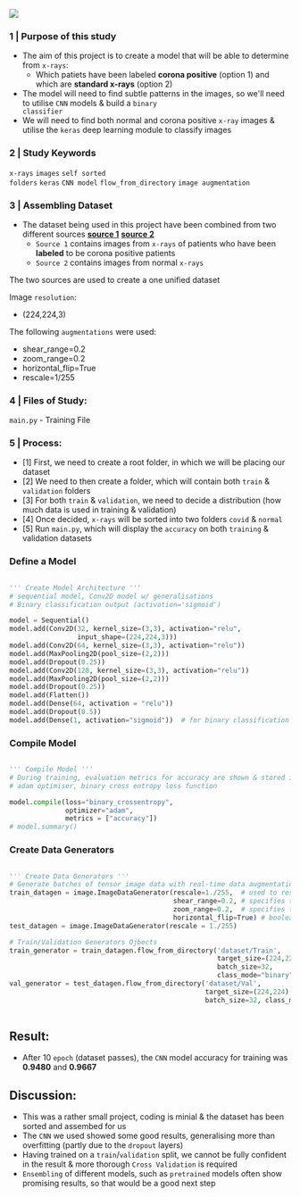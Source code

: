 ![](https://i.imgur.com/XilezGZ.png)

### 1 | Purpose of this study

- The aim of this project is to create a model that will be able to determine from <code>x-rays</code>:
  - Which patiets have been labeled **corona positive** (option 1) and which are **standard x-rays** (option 2)
- The model will need to find subtle patterns in the images, so we'll need to utilise <code>CNN</code> models & build a <code>binary classifier</code> 
- We will need to find both normal and corona positive <code>x-ray</code> images & utilise the <code>keras</code> deep learning module to classify images 

### 2 | Study Keywords 

<code>x-rays</code> <code>images</code> <code>self sorted folders</code> <code>keras</code> <code>CNN model</code> <code>flow_from_directory</code> <code>image augmentation</code>

### 3 | Assembling Dataset
- The dataset being used in this project have been combined from two different sources **[source 1](https://github.com/ieee8023/covid-chestxray-dataset)** **[source 2](https://www.kaggle.com/datasets/paultimothymooney/chest-xray-pneumonia)**
  - <code>Source 1</code> contains images from <code>x-rays</code> of patients who have been **labeled** to be corona positive patients
  - <code>Source 2</code> contains images from normal <code>x-rays</code> 

The two sources are used to create a one unified dataset

Image <code>resolution</code>:
- (224,224,3) 

The following <code>augmentations</code> were used:
- shear_range=0.2
- zoom_range=0.2
- horizontal_flip=True
- rescale=1/255

### 4 | Files of Study:
<code>main.py</code> - Training File

### 5 | Process:
- [1] First, we need to create a root folder, in which we will be placing our dataset
- [2] We need to then create a folder, which will contain both <code>train</code> & <code>validation</code> folders
- [3] For both <code>train</code> & <code>validation</code>, we need to decide a distribution (how much data is used in training & validation)
- [4] Once decided, <code>x-rays</code> will be sorted into two folders <code>covid</code> & <code>normal</code>
- [5] Run <code>main.py</code>, which will display the <code>accuracy</code> on both <code>training</code> & </code>validation</code> datasets

### Define a Model

```python

''' Create Model Architecture '''
# sequential model, Conv2D model w/ generalisations
# Binary classification output (activation='sigmoid')

model = Sequential()
model.add(Conv2D(32, kernel_size=(3,3), activation="relu",
                 input_shape=(224,224,3)))
model.add(Conv2D(64, kernel_size=(3,3), activation="relu"))
model.add(MaxPooling2D(pool_size=(2,2)))
model.add(Dropout(0.25))
model.add(Conv2D(128, kernel_size=(3,3), activation="relu"))
model.add(MaxPooling2D(pool_size=(2,2)))
model.add(Dropout(0.25))
model.add(Flatten())
model.add(Dense(64, activation = "relu"))
model.add(Dropout(0.5))
model.add(Dense(1, activation="sigmoid"))  # for binary classification

```

### Compile Model

```python

''' Compile Model '''
# During training, evaluation metrics for accuracy are shown & stored in fit() output
# adam optimiser, binary cross entropy loss function

model.compile(loss="binary_crossentropy", 
              optimizer="adam",
              metrics = ["accuracy"])
# model.summary()

```

### Create Data Generators

```python

''' Create Data Generators '''
# Generate batches of tensor image data with real-time data augmentation.
train_datagen = image.ImageDataGenerator(rescale=1./255,  # used to rescale the data values
                                         shear_range=0.2, # specifies the shear angle counter-clockwise in deg
                                         zoom_range=0.2,  # specifies the range of zoom for an image
                                         horizontal_flip=True) # boolean value which tells whether to flip the image horizontally or not.
test_datagen = image.ImageDataGenerator(rescale = 1./255)

# Train/Validation Generators Ojbects
train_generator = train_datagen.flow_from_directory('dataset/Train',
                                                    target_size=(224,224),
                                                    batch_size=32, 
                                                    class_mode="binary")
val_generator = test_datagen.flow_from_directory('dataset/Val',
                                                 target_size=(224,224),
                                                 batch_size=32, class_mode="binary")
                                                 
```

## Result:
- After 10 <code>epoch</code> (dataset passes), the <code>CNN</code> model accuracy for training was **0.9480** and **0.9667**

## Discussion:
- This was a rather small project, coding is minial & the dataset has been sorted and assembed for us
- The <code>CNN</code> we used showed some good results, generalising more than overfitting (partly due to the <code>dropout</code> layers)
- Having trained on a <code>train</code>/<code>validation</code> split, we cannot be fully confident in the result & more thorough <code>Cross Validation</code> is required
- <code>Ensembling</code> of different models, such as <code>pretrained</code> models often show promising results, so that would be a good next step
